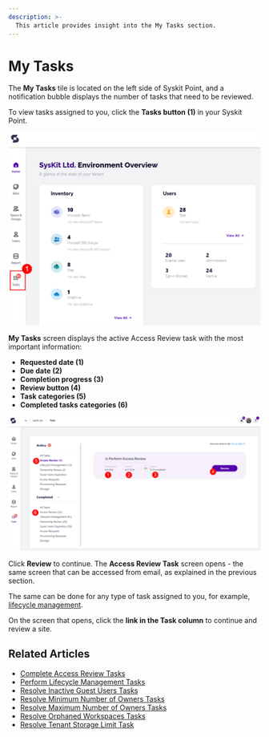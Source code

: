 ```yaml
---
description: >-
  This article provides insight into the My Tasks section.
---
```



# My Tasks

The **My Tasks** tile is located on the left side of Syskit Point, and a notification bubble displays the number of tasks that need to be reviewed.

To view tasks assigned to you, click the **Tasks button (1)** in your Syskit Point.

![My Tasks tile](../../.gitbook/assets/permissions-review-my-tasks-tile.png)

**My Tasks** screen displays the active Access Review task with the most important information:

* **Requested date (1)**
* **Due date (2)**
* **Completion progress (3)**
* **Review button (4)**
* **Task categories (5)**
* **Completed tasks categories (6)**

![My Tasks screen](../../.gitbook/assets/access-review-my-tasks.png)

Click **Review** to continue. The **Access Review Task** screen opens - the same screen that can be accessed from email, as explained in the previous section.

The same can be done for any type of task assigned to you, for example, [lifecycle management](../resolve-governance-tasks/lifecycle-management.md).  

On the screen that opens, click the **link in the Task column** to continue and review a site.

## Related Articles

* [Complete Access Review Tasks](access-review.md)
* [Perform Lifecycle Management Tasks](lifecycle-management.md)
* [Resolve Inactive Guest Users Tasks](guest-users-expiration.md)
* [Resolve Minimum Number of Owners Tasks](minimum-number-of-owners.md)
* [Resolve Maximum Number of Owners Tasks](maximum-number-of-owners.md)
* [Resolve Orphaned Workspaces Tasks](orphaned-resources.md)
* [Resolve Tenant Storage Limit Task](tenant-storage-limit.md)